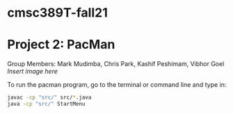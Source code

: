 # cmsc389T-fall21
# Project 2: PacMan
Group Members: Mark Mudimba, Chris Park, Kashif Peshimam, Vibhor Goel
*Insert image here*

To run the pacman program, go to the terminal or command line and type in: 
```bash
javac -cp "src/" src/*.java
java -cp "src/" StartMenu
```
